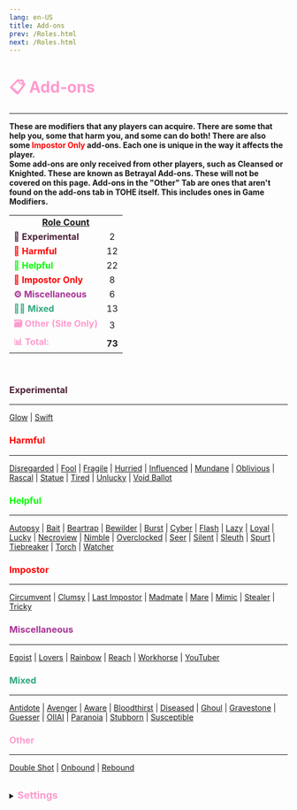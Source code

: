 ```yaml
---
lang: en-US
title: Add-ons
prev: /Roles.html
next: /Roles.html
---
```


# <font color="#ff9ace">📋 <b>Add-ons</b></font>
---

<b>These are modifiers that any players can acquire. There are some that help you, some that harm you, and some can do both! There are also some <font color=red>Impostor Only</font> add-ons. Each one is unique in the way it affects the player.<br>Some add-ons are only received from other players, such as Cleansed or Knighted. These are known as Betrayal Add-ons. These will not be covered on this page. Add-ons in the "Other" Tab are ones that aren't found on the add-ons tab in TOHE itself. This includes ones in Game Modifiers.</b><br>

<table>
<tr>
<td colspan="2" align="center"><b><u>Role Count</u></b></td>
</tr>

<tr>
<td><font color=#4d223a><b>🚧 Experimental</b></font></td>
<td align="center">2</td>
</tr>

<tr>
<td><font color=red><b>🤕 Harmful</b></font></td>
<td align="center">12</td>
</tr>

<tr>
<td><font color=#00ff00><b>🤑 Helpful</b></font></td>
<td align="center">22</td>
</tr>

<tr>
<td><font color=red><b>🦹 Impostor Only</b></font></td>
<td align="center">8</td>
</tr>

<tr>
<td><font color=#a83295><b>⚙️ Miscellaneous</b></font></td>
<td align="center">6</td>
</tr>

<tr>
<td><font color=#32a87f><b>😵‍💫 Mixed</b></font></td>
<td align="center">13</td>
</tr>

<tr>
<td><font color=#ff9ace><b>🗃️ Other (Site Only)</b></font></td>
<td align="center">3</td>
</tr>

<tr>
<td><font color=#ff9ace><b>📊 Total:</b></font></td>
<td align="center"><b>73</b></td>
</tr>

</table>
<br>

### <font color=#4d223a><b>Experimental</b></font>
---
[Glow](/options/Addons/Experimental/Glow.html) | [Swift](/options/Addons/Experimental/Swift.html)

### <font color=#ff0000><b>Harmful</b></font>
---
[Disregarded](/options/Addons/Harmful/Disregarded.html) | [Fool](/options/Addons/Harmful/Fool.html) | [Fragile](/options/Addons/Harmful/Fragile.html) | [Hurried](/options/Addons/Harmful/Hurried.html) | [Influenced](/options/Addons/Harmful/Influenced.html) | [Mundane](/options/Addons/Harmful/Mundane.html) | [Oblivious](/options/Addons/Harmful/Oblivious.html) | [Rascal](/options/Addons/Harmful/Rascal.html) | [Statue](/options/Addons/Harmful/Statue.html) | [Tired](/options/Addons/Harmful/Tired.html) | [Unlucky](/options/Addons/Harmful/Unlucky.html) | [Void Ballot](/options/Addons/Harmful/VoidBallot.html)
<br>

### <font color=#00ff00><b>Helpful</b></font>
---
[Autopsy](/options/Addons/Helpful/Autopsy.html) | [Bait](/options/Addons/Helpful/Bait.html) | [Beartrap](/options/Addons/Helpful/Beartrap.html) | [Bewilder](/options/Addons/Helpful/Bewilder.html) | [Burst](/options/Addons/Helpful/Burst.html) | [Cyber](/options/Addons/Helpful/Cyber.html) | [Flash](/options/Addons/Helpful/Flash.html) | [Lazy](/options/Addons/Helpful/Lazy.html) | [Loyal](/options/Addons/Helpful/Loyal.html) | [Lucky](/options/Addons/Helpful/Lucky.html) | [Necroview](/options/Addons/Helpful/Necroview.html) | [Nimble](/options/Addons/Helpful/Nimble.html) | [Overclocked](/options/Addons/Helpful/Overclocked.html) | [Seer](/options/Addons/Helpful/Seer.html) | [Silent](/options/Addons/Helpful/Silent.html) | [Sleuth](/options/Addons/Helpful/Sleuth.html) | [Spurt](/options/Addons/Helpful/Spurt.html) | [Tiebreaker](/options/Addons/Helpful/Tiebreaker.html) | [Torch](/options/Addons/Helpful/Torch.html) | [Watcher](/options/Addons/Helpful/Watcher.html)
<br>

### <font color=red><b>Impostor</b></font>
---
[Circumvent](/options/Addons/Impostor/Circumvent.html) | [Clumsy](/options/Addons/Impostor/Clumsy.html) | [Last Impostor](/options/Addons/Impostor/LastImpostor.html) | [Madmate](/options/Addons/Impostor/Madmate.html) | [Mare](/options/Addons/Impostor/Mare.html) | [Mimic](/options/Addons/Impostor/Mimic.html) | [Stealer](/options/Addons/Impostor/Stealer.html) | [Tricky](/options/Addons/Impostor/Tricky.html)
<br>

### <font color=#a83295><b>Miscellaneous</b></font>
---
[Egoist](/options/Addons/Miscellaneous/Egoist.html) | [Lovers](/options/Addons/Miscellaneous/Lovers.html) | [Rainbow](/options/Addons/Miscellaneous/Rainbow.html) | [Reach](/options/Addons/Miscellaneous/Reach.html) | [Workhorse](/options/Addons/Miscellaneous/Workhorse.html) | [YouTuber](/options/Addons/Miscellaneous/YouTuber.html)

### <font color=#32a87f><b>Mixed</b></font>
---
[Antidote](/options/Addons/Mixed/Antidote.html) | [Avenger](/options/Addons/Mixed/Avenger.html) | [Aware](/options/Addons/Mixed/Aware.html) | [Bloodthirst](/options/Addons/Mixed/Bloodthirst.html) | [Diseased](/options/Addons/Mixed/Diseased.html) | [Ghoul](/options/Addons/Mixed/Ghoul.html) | [Gravestone](/options/Addons/Mixed/Gravestone.html) | [Guesser](/options/Addons/Mixed/Guesser.html) | [OIIAI](/options/Addons/Mixed/OIIAI.html) | [Paranoia](/options/Addons/Mixed/Paranoia.html) | [Stubborn](/options/Addons/Mixed/Stubborn.html) | [Susceptible](/options/Addons/Mixed/Susceptible.html)

### <font color=#ff9ace><b>Other</b></font>
---
[Double Shot](/options/Addons/Other/DoubleShot.html) | [Onbound](/options/Addons/Other/Onbound.html) | [Rebound](/options/Addons/Other/Rebound.html)

<br>

<details>
<summary><font color=#ff9ace size='4em'><b>Settings</b></font></summary>
<br>
Below are settings to make the game more balanced based on your lobby's style of gameplay:

* Display Add-Ons next to the role name
  * <font color=green>ON</font>: Add-Ons will be displayed next to players' Roles
  * <font color=red>OFF</font>: Add-Ons will not be displayed next to players' Roles
* Players can have multiple Add-Ons
  * <font color=green>ON</font>: Players can have more than one Add-On (up to 15)
  * <font color=red>OFF</font>: Add-Ons will be handed out as they normally would
* Add Brackets To Add-Ons
  * <font color=green>ON</font>: Brackets will appear around a players’ Add-Ons for a cleaner look
  * <font color=red>OFF</font>: Add-Ons will be displayed as they normally would
</details>
